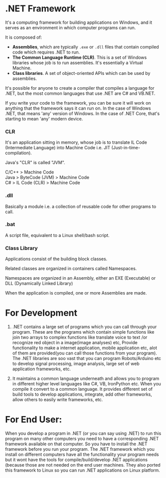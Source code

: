 # .NET Framework

It's a computing framework for building applications on Windows, and it serves as an environment in which computer programs can run.

It is composed of: 
- **Assemblies**, which are typically `.exe` or `.dll` files that contain compiled code which requires .NET to run.
- **The Common Language Runtime (CLR)**. This is a set of Windows libraries whose job is to run assemblies. It's essentially a Virtual Machine.
- **Class libraries**. A set of object-oriented APIs which can be used by assemblies.

It's possible for anyone to create a compiler that compiles a language for .NET, but the most common languages that use .NET are C# and VB.NET.

If you write your code to the framework, you can be sure it will work on anything that the framework says it can run on. In the case of Windows .NET, that means 'any' version of Windows. In the case of .NET Core, that's starting to mean 'any' modern device.

### CLR

It's an application sitting in memory, whose job is to translate IL Code (Intermediate Language) into Machine Code i.e. JIT (Just-in-time-compilation).

Java's "CLR" is called "JVM".

C/C++ > Machine Code  
Java > ByteCode (JVM) > Machine Code  
C# > IL Code (CLR) > Machine Code

### .dll

Basically a module i.e. a collection of reusable code for other programs to call.

### .bat

A script file, equivalent to a Linux shell/bash script.

### Class Library

Applications consist of the building block classes.  

Related classes are organized in containers called Namespaces.  

Namespaces are organized in an Assembly, either an EXE (Executable) or DLL (Dynamically Linked Library)

When the application is compiled, one or more Assemblies are made.

# For Development

1. .NET contains a large set of programs which you can call through your program. These are the programs which contain simple functions like join two arrays to complex functions like translate voice to text /or recognize red object in a image(image analyses) etc, Provide functionality to make a internet application, mobile application etc, alot of them are provided(you can call those functions from your program). The .NET libraries are soo vast that you can program Robots/Arduino etc to develop signal processing, image analysis, large set of web application frameworks, etc.

2. It maintains a common language underneath and allows you to program in different higher level languages like C#, VB, IronPython etc. When you compile it convert to a common language. It provides different set of build tools to develop applications, integrate, add other frameworks, allow others to easily write frameworks, etc.

# For End User: 

When you develop a program in .NET (or you can say using .NET) to run this program on many other computers you need to have a corresponding .NET framework available on that computer. So you have to install the .NET framework before you run your program. The .NET framework which you install on different computers have all the functionality your program needs but it wont have the tools for compile/build/develop .NET applications (because those are not needed on the end user machines. They also ported this framework to Linux so you can run .NET applications on Linux platform.